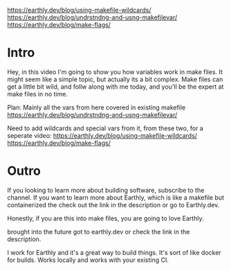 https://earthly.dev/blog/using-makefile-wildcards/
https://earthly.dev/blog/undrstndng-and-usng-makefilevar/
https://earthly.dev/blog/make-flags/

# Intro
Hey, in this video I'm going to show you how variables work in make files. It might seem like a simple topic, but actually its a bit complex. Make files can get a little bit wild, and follw along with me today, and you'll be the expert at make files in no time.

Plan:
Mainly all the vars from here covered in existing makefile
https://earthly.dev/blog/undrstndng-and-usng-makefilevar/


Need to add wildcards and special vars from it, from these two, for a seperate video:
https://earthly.dev/blog/using-makefile-wildcards/
https://earthly.dev/blog/make-flags/


# Outro

If you looking to learn more about building software, subscribe to the channel. If you want to learn more about Earthly, which is like a makefile  but containerized the check out the link in the description or go to Earthly.dev.

Honestly, if you are this into make files, you are going to love Earthly.

brought into the future got to earthly.dev or check the link in the description. 

I work for Earthly and it's a great way to build things. It's sort of like docker for builds. Works locally and works with your existing CI.
